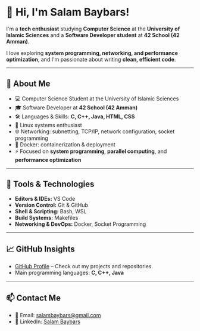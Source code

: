 # 👋 Hi, I'm Salam Baybars!

I'm a **tech enthusiast** studying **Computer Science** at the **University of Islamic Sciences** and a **Software Developer student** at **42 School (42 Amman)**.  

I love exploring **system programming, networking, and performance optimization**, and I'm passionate about writing **clean, efficient code**.

---

## 🚀 About Me
- 💻 Computer Science Student at the University of Islamic Sciences  
- 🎓 Software Developer at **42 School (42 Amman)**  
- 🛠 Languages & Skills: **C, C++, Java, HTML, CSS**  
- 🐧 Linux systems enthusiast  
- 🌐 Networking: subnetting, TCP/IP, network configuration, socket programming  
- 🐳 Docker: containerization & deployment  
- ⚡ Focused on **system programming**, **parallel computing**, and **performance optimization**

---

## 🧰 Tools & Technologies
- **Editors & IDEs:** VS Code  
- **Version Control:** Git & GitHub  
- **Shell & Scripting:** Bash, WSL  
- **Build Systems:** Makefiles  
- **Networking & DevOps:** Docker, Socket Programming  

---

## 📈 GitHub Insights
- [GitHub Profile](https://github.com/sbibers) – Check out my projects and repositories.  
- Main programming languages: **C, C++, Java**  

---

## 📫 Contact Me
- 📧 Email: [salambaybars@gmail.com](mailto:salambaybars@gmail.com)  
- 💼 LinkedIn: [Salam Baybars](https://www.linkedin.com/in/salam-baybars-081289352/)  
